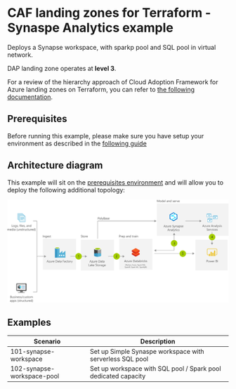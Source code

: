# CAF landing zones for Terraform - Synaspe Analytics example

Deploys a Synapse workspace, with sparkp  pool and SQL pool in virtual network.

DAP landing zone operates at **level 3**.

For a review of the hierarchy approach of Cloud Adoption Framework for Azure landing zones on Terraform, you can refer to [the following documentation](https://github.com/Azure/caf-terraform-landingzones/blob/master/documentation/code_architecture/hierarchy.md).

## Prerequisites

Before running this example, please make sure you have setup your environment as described in the [following guide](../../README.md)

## Architecture diagram

This example will sit on the [prerequisites environment](../../README.md) and will allow you to deploy the following additional topology:

![solutions](../_images/examples/synapse-modern-data-architecture.png)

## Examples

| Scenario                    | Description                                                               |
|-------------------          |---------------------------------------------------------------------------|
| 101-synapse-workspace       | Set up Simple Synaspe workspace with serverless SQL pool                  |
| 102-synapse-workspace-pool  | Set up workspace with SQL pool / Spark pool dedicated capacity            |
